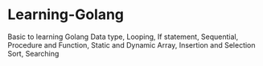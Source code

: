# Learning-Golang
Basic to learning Golang
Data type, Looping, If statement, Sequential, Procedure and Function, Static and Dynamic Array, Insertion and Selection Sort, Searching
